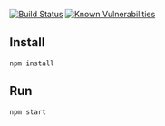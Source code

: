 [![Build Status](https://travis-ci.org/kgruszka/movie-library.svg?branch=master)](https://travis-ci.org/kgruszka/movie-library)
[![Known Vulnerabilities](https://snyk.io/test/github/kgruszka/movie-library/badge.svg)](https://snyk.io/test/github/kgruszka/movie-library)

## Install
```
npm install
```
## Run
```
npm start
```